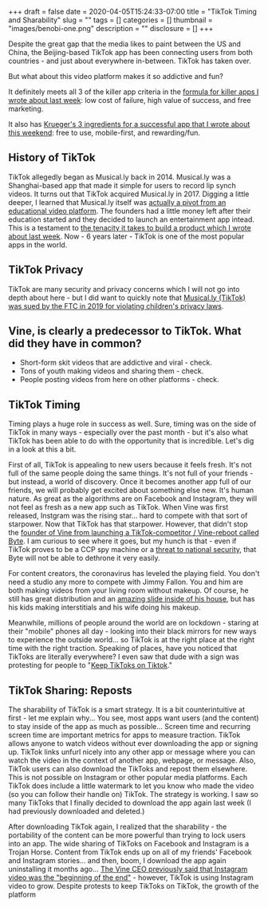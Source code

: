 +++ 
draft = false
date = 2020-04-05T15:24:33-07:00
title = "TikTok Timing and Sharability"
slug = "" 
tags = []
categories = []
thumbnail = "images/benobi-one.png"
description = ""
disclosure = []
+++

Despite the great gap that the media likes to paint between the US and China, the Beijing-based TikTok app has been connecting users from both countries - and just about everywhere in-between. TikTok has taken over. 

But what about this video platform makes it so addictive and fun? 

It definitely meets all 3 of the killer app criteria in the [formula for killer apps I wrote about last week](https://benobi.one/posts/killer-apps/): low cost of failure, high value of success, and free marketing.

It also has [Krueger's 3 ingredients for a successful app that I wrote about this weekend](https://benobi.one/posts/killer_apps_mvp/): free to use, mobile-first, and rewarding/fun. 

## History of TikTok

TikTok allegedly began as Musical.ly back in 2014. Musical.ly was a Shanghai-based app that made it simple for users to record lip synch videos. It turns out that TikTok acquired Musical.ly in 2017. Digging a little deeper, I learned that Musical.ly itself was [actually a pivot from an educational video platform](https://en.wikipedia.org/wiki/Musical.ly). The founders had a little money left after their education started and they decided to launch an entertainment app intead. This is a testament to [the tenacity it takes to build a product which I wrote about last week](https://benobi.one/posts/gardening_apps/). Now - 6 years later - TikTok is one of the most popular apps in the world.

## TikTok Privacy

TikTok are many security and privacy concerns which I will not go into depth about here - but I did want to quickly note that [Musical.ly (TikTok) was sued by the FTC in 2019 for violating children's privacy laws](https://www.ftc.gov/news-events/press-releases/2019/02/video-social-networking-app-musically-agrees-settle-ftc).

## Vine, is clearly a predecessor to TikTok. What did they have in common? 

* Short-form skit videos that are addictive and viral - check. 
* Tons of youth making videos and sharing them - check. 
* People posting videos from here on other platforms - check. 

## TikTok Timing

Timing plays a huge role in success as well. Sure, timing was on the side of TikTok in many ways - especially over the past month - but it's also what TikTok has been able to do with the opportunity that is incredible. Let's dig in a look at this a bit.

First of all, TikTok is appealing to new users because it feels fresh. It's not full of the same people doing the same things. It's not full of your friends - but instead, a world of discovery. Once it becomes another app full of our friends, we will probably get excited about something else new. It's human nature. As great as the algorithms are on Facebook and Instagram, they will not feel as fresh as a new app such as TikTok. When Vine was first released, Instgram was the rising star... hard to compete with that sort of starpower. Now that TikTok has that starpower. However, that didn't stop the [founder of Vine from launching a TikTok-competitor / Vine-reboot called Byte](https://www.cnn.com/2020/01/25/tech/byte-app-tiktok-vine/index.html). I am curious to see where it goes, but my hunch is that - even if TikTok proves to be a CCP spy machine or a [threat to national security](https://www.cnn.com/2019/10/25/tech/tiktok-national-security/index.html), that Byte will not be able to dethrone it very easily.

For content creators, the coronavirus has leveled the playing field. You don't need a studio any more to compete with Jimmy Fallon. You and him are both making videos from your living room without makeup. Of course, he still has great distribution and an [amazing slide inside of his house](https://www.popsugar.com/home/pictures-of-jimmy-fallon-house-47323753), but has his kids making interstitials and his wife doing his makeup. 

Meanwhile, millions of people around the world are on lockdown - staring at their "mobile" phones all day - looking into their black mirrors for new ways to experience the outside world... so TikTok is at the right place at the right time with the right traction. Speaking of places, have you noticed that TikToks are literally everywhere? I even saw that dude with a sign was protesting for people to "[Keep TikToks on Tiktok](https://knowyourmeme.com/photos/1762226-dude-with-sign)."
 
## TikTok Sharing: Reposts

The sharability of TikTok is a smart strategy. It is a bit counterintuitive at first - let me explain why... You see, most apps want users (and the content) to stay inside of the app as much as possible... Screen time and recurring screen time are important metrics for apps to measure traction. TikTok allows anyone to watch videos without ever downloading the app or signing up. TikTok links unfurl nicely into any other app or message where you can watch the video in the context of another app, webpage, or message. Also, TikTok users can also download the TikToks and repost them elsewhere. This is not possible on Instagram or other popular media platforms. Each TikTok does include a little watermark to let you know who made the video (so you can follow their handle on) TikTok. The strategy is working. I saw so many TikToks that I finally decided to download the app again last week (I had previously downloaded and deleted.)

After downloading TikTok again, I realized that the sharability - the portability of the content can be more powerful than trying to lock users into an app. The wide sharing of TikToks on Facebook and Instagram is a Trojan Horse. Content from TikTok ends up on all of my friends' Facebook and Instagram stories... and then, boom, I download the app again uninstalling it months ago...  [The Vine CEO previously said that Instagram video was the "beginning of the end"](https://www.theverge.com/2016/10/28/13456208/why-vine-died-twitter-shutdown) - however, TikTok is using Instagram video to grow. Despite protests to keep TikToks on TikTok, the growth of the platform 